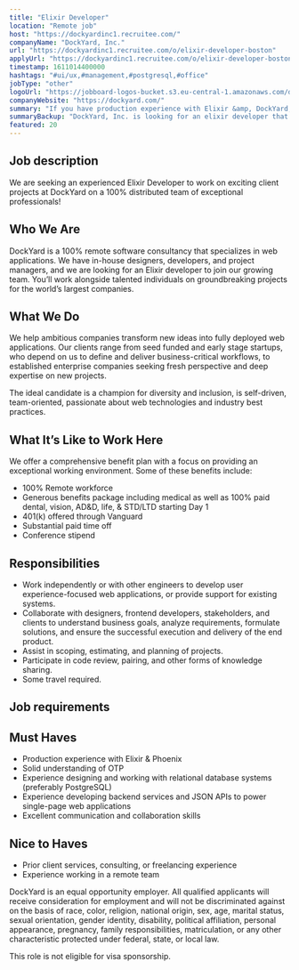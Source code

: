 ```yaml
---
title: "Elixir Developer"
location: "Remote job"
host: "https://dockyardinc1.recruitee.com/"
companyName: "DockYard, Inc."
url: "https://dockyardinc1.recruitee.com/o/elixir-developer-boston"
applyUrl: "https://dockyardinc1.recruitee.com/o/elixir-developer-boston/c/new"
timestamp: 1611014400000
hashtags: "#ui/ux,#management,#postgresql,#office"
jobType: "other"
logoUrl: "https://jobboard-logos-bucket.s3.eu-central-1.amazonaws.com/dockyard-inc-"
companyWebsite: "https://dockyard.com/"
summary: "If you have production experience with Elixir &amp, DockYard, Inc. is looking for someone with your knowledge."
summaryBackup: "DockYard, Inc. is looking for an elixir developer that has experience in: #ui/ux, #management, #postgresql."
featured: 20
---
```


## Job description

We are seeking an experienced Elixir Developer to work on exciting client projects at DockYard on a 100% distributed team of exceptional professionals!

## Who We Are

DockYard is a 100% remote software consultancy that specializes in web applications. We have in-house designers, developers, and project managers, and we are looking for an Elixir developer to join our growing team. You’ll work alongside talented individuals on groundbreaking projects for the world’s largest companies.

## What We Do

We help ambitious companies transform new ideas into fully deployed web applications. Our clients range from seed funded and early stage startups, who depend on us to define and deliver business-critical workflows, to established enterprise companies seeking fresh perspective and deep expertise on new projects.

The ideal candidate is a champion for diversity and inclusion, is self-driven, team-oriented, passionate about web technologies and industry best practices.

## What It’s Like to Work Here

We offer a comprehensive benefit plan with a focus on providing an exceptional working environment. Some of these benefits include:

*   100% Remote workforce
*   Generous benefits package including medical as well as 100% paid dental, vision, AD&D, life, & STD/LTD starting Day 1
*   401(k) offered through Vanguard
*   Substantial paid time off
*   Conference stipend

## Responsibilities

*   Work independently or with other engineers to develop user experience-focused web applications, or provide support for existing systems.
*   Collaborate with designers, frontend developers, stakeholders, and clients to understand business goals, analyze requirements, formulate solutions, and ensure the successful execution and delivery of the end product.
*   Assist in scoping, estimating, and planning of projects.
*   Participate in code review, pairing, and other forms of knowledge sharing.
*   Some travel required.

## Job requirements

## Must Haves

*   Production experience with Elixir & Phoenix
*   Solid understanding of OTP
*   Experience designing and working with relational database systems (preferably PostgreSQL)
*   Experience developing backend services and JSON APIs to power single-page web applications
*   Excellent communication and collaboration skills

## Nice to Haves

*   Prior client services, consulting, or freelancing experience
*   Experience working in a remote team

DockYard is an equal opportunity employer. All qualified applicants will receive consideration for employment and will not be discriminated against on the basis of race, color, religion, national origin, sex, age, marital status, sexual orientation, gender identity, disability, political affiliation, personal appearance, pregnancy, family responsibilities, matriculation, or any other characteristic protected under federal, state, or local law.

This role is not eligible for visa sponsorship.
